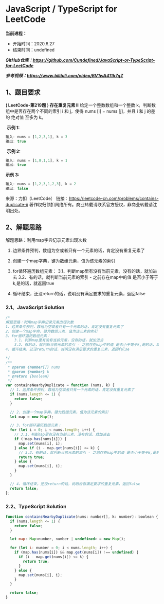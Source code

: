 ﻿# JavaScript / TypeScript for LeetCode 
**当前进程：**

 - 开始时间：2020.6.27 
 - 结束时间：undefined

***GitHub仓库：https://github.com/Cundefined/JavaScript-or-TypeScript-for-LeetCode***

***参考视频：https://www.bilibili.com/video/BV1wA411b7qZ***

## 1、题目要求
**( LeetCode-第219题 )  存在重复元素 II**
       给定一个整数数组和一个整数 k，判断数组中是否存在两个不同的索引 i 和 j，使得 nums [i] = nums [j]，并且 i 和 j 的差的 绝对值 至多为 k。




​	  **示例 1:**

```javascript
输入: nums = [1,2,3,1], k = 3
输出: true
```
​	  **示例 2:**

```javascript
输入: nums = [1,0,1,1], k = 1
输出: true
```
 **示例 3:**
```javascript
输入: nums = [1,2,3,1,2,3], k = 2
输出: false
```

来源：力扣（LeetCode）
链接：https://leetcode-cn.com/problems/contains-duplicate-ii
著作权归领扣网络所有。商业转载请联系官方授权，非商业转载请注明出处。
## 2、解题思路
解题思路：利用map字典记录元素出现次数
 1. 边界条件预判，数组为空或者只有一个元素的话，肯定没有重复元素了
 2. 创建一个map字典，键为数组元素，值为该元素的索引
 3. for循环遍历数组元素：
 	3.1、判断map里有没有当前元素，没有的话，就加进去
    3.2、有的话，就判断当前元素的索引 - 之前存在map中的值 是否小于等于k,是的话，就返回true

 
 

 1. 循环结束，还没return的话，说明没有满足要求的重复元素，返回false



### 2.1、JavaScript Solution

```javascript
/*
解题思路：利用map字典记录元素出现次数
1、边界条件预判，数组为空或者只有一个元素的话，肯定没有重复元素了
2、创建一个map字典，键为数组元素，值为该元素的索引
3、for循环遍历数组元素：
    3.1、判断map里有没有当前元素，没有的话，就加进去
    3.2、有的话，就判断当前元素的索引 - 之前存在map中的值 是否小于等于k,是的话，就返回true
4、循环结束，还没return的话，说明没有满足要求的重复元素，返回false

*/
/**
 * @param {number[]} nums
 * @param {number} k
 * @return {boolean}
 */
var containsNearbyDuplicate = function (nums, k) {
  // 1、边界条件预判，数组为空或者只有一个元素的话，肯定没有重复元素了
  if (nums.length <= 1) {
    return false;
  }

  // 2、创建一个map字典，键为数组元素，值为该元素的索引
  let map = new Map();

  // 3、for循环遍历数组元素：
  for (let i = 0; i < nums.length; i++) {
    // 3.1、判断map里有没有当前元素，没有的话，就加进去
    if (!map.has(nums[i])) {
      map.set(nums[i], i);
    } else if (i - map.get(nums[i]) <= k) {
      // 3.2、有的话，就判断当前元素的索引 - 之前存在map中的值 是否小于等于k,是的话，就返回true
      return true;
    } else {
      map.set(nums[i], i);
    }
  }

  // 4、循环结束，还没return的话，说明没有满足要求的重复元素，返回false
  return false;
};
```


### 2.2、TypeScript Solution

```javascript
function containsNearbyDuplicate(nums: number[], k: number): boolean {
  if (nums.length <= 1) {
    return false;
  }

  let map: Map<number, number | undefined> = new Map();

  for (let i: number = 0; i < nums.length; i++) {
    if (map.has(nums[i]) && map.get(nums[i]) !== undefined) {
      if (i - map.get(nums[i]) <= k) {
        return true;
      }
    } else {
      map.set(nums[i], i);
    }
  }

  return false;
}
```

